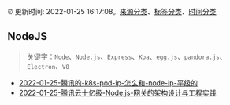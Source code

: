 :alarm_clock: 更新时间: 2022-01-25 16:17:08。[来源分类](../README.md)、[标签分类](../TAGS.md)、[时间分类](../TIMELINE.md)

## NodeJS


> 关键字：`Node`、`Node.js`、`Express`、`Koa`、`egg.js`、`pandora.js`、`Electron`、`V8`



- [2022-01-25-腾讯的-k8s-pod-ip-怎么和-node-ip-平级的](https://www.v2ex.com/t/830558) 
- [2022-01-25-腾讯云十亿级-Node.js-网关的架构设计与工程实践](https://toutiao.io/k/4dc37rq) 